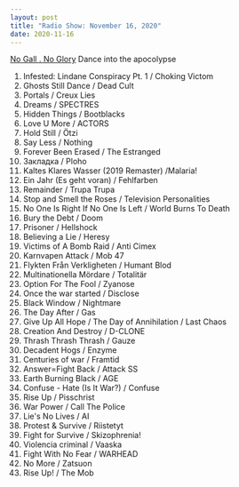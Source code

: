 ```yaml
---
layout: post
title: "Radio Show: November 16, 2020"
date: 2020-11-16
---
```

[No Gall . No Glory](https://www.mixcloud.com/jimshreds/november-15-2020/) Dance into the apocolypse

1. Infested: Lindane Conspiracy Pt. 1 / Choking Victom
2. Ghosts Still Dance / Dead Cult
3. Portals / Creux Lies
4. Dreams / SPECTRES
5. Hidden Things / Bootblacks
6. Love U More / ACTORS
7. Hold Still / Ötzi
8. Say Less / Nothing
9. Forever Been Erased / The Estranged
10. Заĸладĸа / Ploho
11. Kaltes Klares Wasser (2019 Remaster) /Malaria!
12. Ein Jahr (Es geht voran) / Fehlfarben
13. Remainder / Trupa Trupa
14. Stop and Smell the Roses / Television Personalities
15. No One Is Right If No One Is Left / World Burns To Death
16. Bury the Debt / Doom
17. Prisoner / Hellshock
18. Believing a Lie / Heresy
19. Victims of A Bomb Raid / Anti Cimex
20. Karnvapen Attack / Mob 47
21. Flykten Från Verkligheten / Humant Blod
22. Multinationella Mördare / Totalitär
23. Option For The Fool / Zyanose
24. Once the war started / Disclose
25. Black Window / Nightmare
26. The Day After / Gas
27. Give Up All Hope / The Day of Annihilation / Last Chaos
28. Creation And Destroy / D-CLONE
29. Thrash Thrash Thrash / Gauze
30. Decadent Hogs / Enzyme
31. Centuries of war / Framtid
32. Answer=Fight Back / Attack SS
33. Earth Burning Black / AGE
34. Confuse - Hate (Is It War?) / Confuse
35. Rise Up / Pisschrist
36. War Power / Call The Police
37. Lie's No Lives / AI
38. Protest & Survive / Riistetyt
39. Fight for Survive / Skizophrenia!
40. Violencia criminal / Vaaska
41. Fight With No Fear / WARHEAD
42. No More / Zatsuon
43. Rise Up! / The Mob
